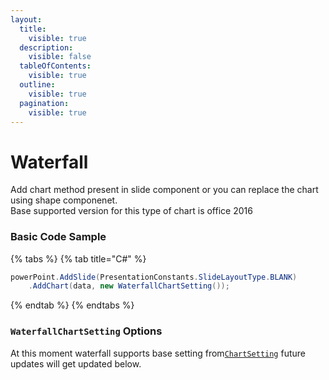 ```yaml
---
layout:
  title:
    visible: true
  description:
    visible: false
  tableOfContents:
    visible: true
  outline:
    visible: true
  pagination:
    visible: true
---
```


# Waterfall

Add chart method present in slide component or you can replace the chart using shape componenet.\
Base supported version for this type of chart is office 2016&#x20;

### Basic Code Sample

{% tabs %}
{% tab title="C#" %}
```csharp
powerPoint.AddSlide(PresentationConstants.SlideLayoutType.BLANK)
    .AddChart(data, new WaterfallChartSetting());
```
{% endtab %}
{% endtabs %}

### `WaterfallChartSetting` Options

At this moment waterfall supports base setting from[`ChartSetting`](../../presentation/chart/#chartsetting-options) future updates will get updated below.
